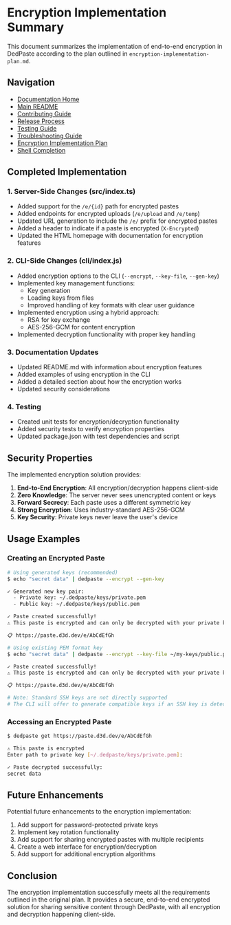 # Encryption Implementation Summary

This document summarizes the implementation of end-to-end encryption in DedPaste according to the plan outlined in `encryption-implementation-plan.md`.

## Navigation

- [Documentation Home](README.md)
- [Main README](../README.md)
- [Contributing Guide](CONTRIBUTING.md)
- [Release Process](RELEASE-PROCESS.md)
- [Testing Guide](TESTING.md)
- [Troubleshooting Guide](troubleshooting.md)
- [Encryption Implementation Plan](encryption-implementation-plan.md)
- [Shell Completion](completion/README.md)

## Completed Implementation

### 1. Server-Side Changes (src/index.ts)

- Added support for the `/e/{id}` path for encrypted pastes
- Added endpoints for encrypted uploads (`/e/upload` and `/e/temp`)
- Updated URL generation to include the `/e/` prefix for encrypted pastes
- Added a header to indicate if a paste is encrypted (`X-Encrypted`)
- Updated the HTML homepage with documentation for encryption features

### 2. CLI-Side Changes (cli/index.js)

- Added encryption options to the CLI (`--encrypt`, `--key-file`, `--gen-key`)
- Implemented key management functions:
  - Key generation
  - Loading keys from files
  - Improved handling of key formats with clear user guidance
- Implemented encryption using a hybrid approach:
  - RSA for key exchange
  - AES-256-GCM for content encryption
- Implemented decryption functionality with proper key handling

### 3. Documentation Updates

- Updated README.md with information about encryption features
- Added examples of using encryption in the CLI
- Added a detailed section about how the encryption works
- Updated security considerations

### 4. Testing

- Created unit tests for encryption/decryption functionality
- Added security tests to verify encryption properties
- Updated package.json with test dependencies and script

## Security Properties

The implemented encryption solution provides:

1. **End-to-End Encryption**: All encryption/decryption happens client-side
2. **Zero Knowledge**: The server never sees unencrypted content or keys
3. **Forward Secrecy**: Each paste uses a different symmetric key
4. **Strong Encryption**: Uses industry-standard AES-256-GCM
5. **Key Security**: Private keys never leave the user's device

## Usage Examples

### Creating an Encrypted Paste

```bash
# Using generated keys (recommended)
$ echo "secret data" | dedpaste --encrypt --gen-key

✓ Generated new key pair:
  - Private key: ~/.dedpaste/keys/private.pem
  - Public key: ~/.dedpaste/keys/public.pem

✓ Paste created successfully!
⚠️ This paste is encrypted and can only be decrypted with your private key

📋 https://paste.d3d.dev/e/AbCdEfGh

# Using existing PEM format key
$ echo "secret data" | dedpaste --encrypt --key-file ~/my-keys/public.pem

✓ Paste created successfully!
⚠️ This paste is encrypted and can only be decrypted with your private key

📋 https://paste.d3d.dev/e/AbCdEfGh

# Note: Standard SSH keys are not directly supported
# The CLI will offer to generate compatible keys if an SSH key is detected
```

### Accessing an Encrypted Paste

```bash
$ dedpaste get https://paste.d3d.dev/e/AbCdEfGh

⚠️ This paste is encrypted
Enter path to private key [~/.dedpaste/keys/private.pem]: 

✓ Paste decrypted successfully:
secret data
```

## Future Enhancements

Potential future enhancements to the encryption implementation:

1. Add support for password-protected private keys
2. Implement key rotation functionality
3. Add support for sharing encrypted pastes with multiple recipients
4. Create a web interface for encryption/decryption
5. Add support for additional encryption algorithms

## Conclusion

The encryption implementation successfully meets all the requirements outlined in the original plan. It provides a secure, end-to-end encrypted solution for sharing sensitive content through DedPaste, with all encryption and decryption happening client-side.